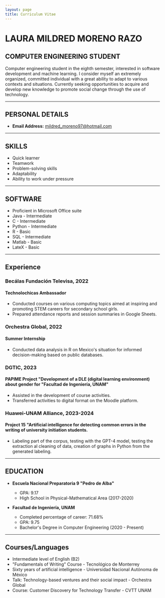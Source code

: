 ```yaml
---
layout: page
title: Curriculum Vitae
---
```


# LAURA MILDRED MORENO RAZO
## COMPUTER ENGINEERING STUDENT

Computer engineering student in the eighth semester, interested in software development and machine learning. I consider myself an extremely organized, committed individual with a great ability to adapt to various contexts and situations. Currently seeking opportunities to acquire and develop new knowledge to promote social change through the use of technology.

---

## PERSONAL DETAILS
- **Email Address:** mildred_moreno97@hotmail.com

---

## SKILLS
- Quick learner
- Teamwork
- Problem-solving skills
- Adaptability
- Ability to work under pressure

---

## SOFTWARE
- Proficient in Microsoft Office suite
- Java - Intermediate
- C - Intermediate
- Python - Intermediate
- R - Basic
- SQL - Intermediate
- Matlab - Basic
- LateX - Basic

---

## Experience

### Becálas Fundación Televisa, 2022
#### Technolochicas Ambassador
- Conducted courses on various computing topics aimed at inspiring and promoting STEM careers for secondary school girls.
- Prepared attendance reports and session summaries in Google Sheets.

### Orchestra Global, 2022
#### Summer Internship
- Conducted data analysis in R on Mexico's situation for informed decision-making based on public databases.

### DGTIC, 2023
#### PAPIME Project "Development of a DLE (digital learning environment) about gender for "Facultad de Ingeniería, UNAM"
- Assisted in the development of course activities.
- Transferred activities to digital format on the Moodle platform.


### Huawei-UNAM Alliance, 2023-2024
#### Project 15 "Artificial intelligence for detecting common errors in the writing of university initiation students.
- Labeling part of the corpus, testing with the GPT-4 model, testing the extraction al cleaning of data, creation of graphs in Python from the generated labeling.

---

## EDUCATION
- **Escuela Nacional Preparatoria 9 "Pedro de Alba"**
  - GPA: 9.17
  - High School in Physical-Mathematical Area (2017-2020)

- **Facultad de Ingeniería, UNAM**
  - Completed percentage of career: 71.68%
  - GPA: 9.75
  - Bachelor's Degree in Computer Engineering (2020 - Present)

---

## Courses/Languages
- Intermediate level of English (B2)
- "Fundamentals of Writing" Course - Tecnológico de Monterrey
- Sixty years of artificial intelligence - Universidad Nacional Autónoma de México
- Talk: Technology-based ventures and their social impact - Orchestra Global
- Course: Customer Discovery for Technology Transfer - CVTT UNAM
